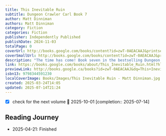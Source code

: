 ```yaml
---
title: This Inevitable Ruin
subtitle: Dungeon Crawler Carl Book 7
author: Matt Dinniman
authors: Matt Dinniman
category: Fiction
categories: Fiction
publisher: Independently Published
publishDate: 2024-11-03
totalPage: 0
coverUrl: http://books.google.com/books/content?id=zwT-0AEACAAJ&printsec=frontcover&img=1&zoom=1&source=gbs_api
coverSmallUrl: http://books.google.com/books/content?id=zwT-0AEACAAJ&printsec=frontcover&img=1&zoom=5&source=gbs_api
description: "The time has come! Book seven in the bestselling Dungeon Crawler Carl series is here! They call it Faction Wars.The ninth floor. Nine armies, each led by rich and powerful aliens from across the galaxy. Each team has one objective: to capture and hold the castle at the very center of the battlefield. Strategy, alliances, pitched battles, and, of course, betrayal... It all makes for great fun and even greater television. After all, none of these powerful aliens really die when they're playing war. Except this time. This time, winner takes all. Those who fall, stay in the ground. As the AI continues its rapid decline, Carl and company take advantage of the chaos. For the first time ever, the crawlers are fighting back. They are now one of the nine teams. And this season, there's a tenth army on the playing field. The NPCs, who are normally used as nothing but cannon fodder, have become fully self-aware and formed a team of their own. For Donut and Katia, the stakes are even higher. Only one of them will be allowed to leave this level. If they all want to survive, they're going to need a little help from a veteran or two. This is it. This is what they've been fighting toward. This is war. This inevitable ruin."
link: https://books.google.com/books/about/This_Inevitable_Ruin.html?hl=&id=zwT-0AEACAAJ
previewLink: http://books.google.ca/books?id=zwT-0AEACAAJ&dq=This+Inevitable+Ruin&hl=&as_pt=BOOKS&cd=2&source=gbs_api
isbn13: 9798344591230
localCoverImage: Books/Images/This Inevitable Ruin - Matt Dinniman.jpg
created: 2025-03-24T14:05
updated: 2025-07-14T21:24
---
```

- [x] check for the next volume 📅 2025-10-01 [completion:: 2025-07-14]

## Reading Journey

- 2025-04-21: Finished